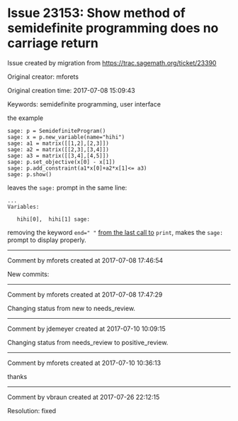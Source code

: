 # Issue 23153: Show method of semidefinite programming does no carriage return

Issue created by migration from https://trac.sagemath.org/ticket/23390

Original creator: mforets

Original creation time: 2017-07-08 15:09:43

Keywords: semidefinite programming, user interface

the example 


```
sage: p = SemidefiniteProgram()
sage: x = p.new_variable(name="hihi")
sage: a1 = matrix([[1,2],[2,3]])
sage: a2 = matrix([[2,3],[3,4]])
sage: a3 = matrix([[3,4],[4,5]])
sage: p.set_objective(x[0] - x[1])
sage: p.add_constraint(a1*x[0]+a2*x[1]<= a3)
sage: p.show()
```


leaves the ``sage:`` prompt in the same line:


```
...
Variables:

   hihi[0],  hihi[1] sage:
```


removing the keyword `end=" "` [from the last call to](https://github.com/sagemath/sage/blob/b630b412e00a23b319f9013d8c239b75248b7870/src/sage/numerical/sdp.pyx#L676) ``print``, makes the ``sage:`` prompt to display properly.


---

Comment by mforets created at 2017-07-08 17:46:54

New commits:


---

Comment by mforets created at 2017-07-08 17:47:29

Changing status from new to needs_review.


---

Comment by jdemeyer created at 2017-07-10 10:09:15

Changing status from needs_review to positive_review.


---

Comment by mforets created at 2017-07-10 10:36:13

thanks


---

Comment by vbraun created at 2017-07-26 22:12:15

Resolution: fixed
